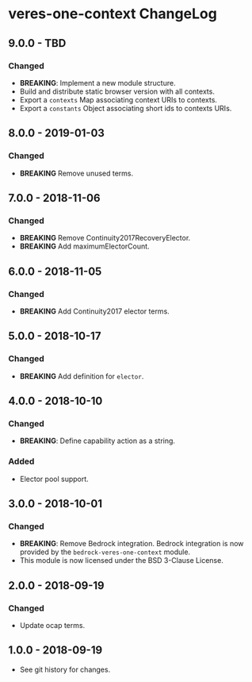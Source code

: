 # veres-one-context ChangeLog

## 9.0.0 - TBD

### Changed
- **BREAKING**: Implement a new module structure.
- Build and distribute static browser version with all contexts.
- Export a `contexts` Map associating context URIs to contexts.
- Export a `constants` Object associating short ids to contexts URIs.

## 8.0.0 - 2019-01-03

### Changed
- **BREAKING** Remove unused terms.

## 7.0.0 - 2018-11-06

### Changed
- **BREAKING** Remove Continuity2017RecoveryElector.
- **BREAKING** Add maximumElectorCount.

## 6.0.0 - 2018-11-05

### Changed
- **BREAKING** Add Continuity2017 elector terms.

## 5.0.0 - 2018-10-17

### Changed
- **BREAKING** Add definition for `elector`.

## 4.0.0 - 2018-10-10

### Changed
- **BREAKING**: Define capability action as a string.

### Added
- Elector pool support.

## 3.0.0 - 2018-10-01

### Changed
- **BREAKING**: Remove Bedrock integration. Bedrock integration is now provided
  by the `bedrock-veres-one-context` module.
- This module is now licensed under the BSD 3-Clause License.

## 2.0.0 - 2018-09-19

### Changed

- Update ocap terms.

## 1.0.0 - 2018-09-19

- See git history for changes.
